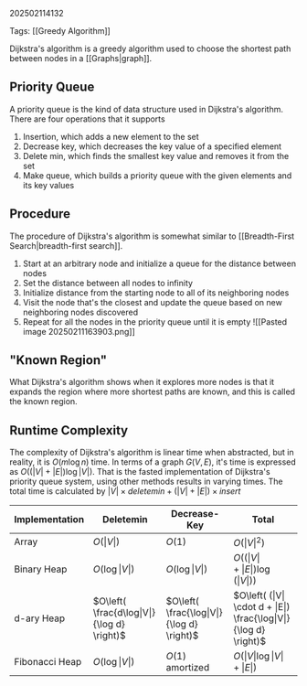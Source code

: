 202502114132

Tags: [[Greedy Algorithm]]

Dijkstra's algorithm is a greedy algorithm used to choose the shortest path between nodes in a [[Graphs|graph]]. 

## Priority Queue
A priority queue is the kind of data structure used in Dijkstra's algorithm. There are four operations that it supports
1. Insertion, which adds a new element to the set
2. Decrease key, which decreases the key value of a specified element
3. Delete min, which finds the smallest key value and removes it from the set
4. Make queue, which builds a priority queue with the given elements and its key values

## Procedure
The procedure of Dijkstra's algorithm is somewhat similar to [[Breadth-First Search|breadth-first search]]. 
1. Start at an arbitrary node and initialize a queue for the distance between nodes
2. Set the distance between all nodes to infinity
3. Initialize distance from the starting node to all of its neighboring nodes
4. Visit the node that's the closest and update the queue based on new neighboring nodes discovered
5. Repeat for all the nodes in the priority queue until it is empty
![[Pasted image 20250211163903.png]]

## "Known Region"
What Dijkstra's algorithm shows when it explores more nodes is that it expands the region where more shortest paths are known, and this is called the known region. 

## Runtime Complexity
The complexity of Dijkstra's algorithm is linear time when abstracted, but in reality, it is $O(m\log n)$ time. In terms of a graph $G(V, E)$, it's time is expressed as $O((|V| + |E|)\log|V|)$. That is the fasted implementation of Dijkstra's priority queue system, using other methods results in varying times. The total time is calculated by $|V| \times deletemin + (|V| + |E|) \times insert$

| Implementation | Deletemin                                   | Decrease-Key                               | Total                                                              |
| -------------- | ------------------------------------------- | ------------------------------------------ | ------------------------------------------------------------------ |
| Array          | $O(\|V\|)$                                  | $O(1)$                                     | $O(\|V\|^{2})$                                                     |
| Binary Heap    | $O(\log\|V\|)$                              | $O(\log\|V\|)$                             | $O((\|V\| + \|E\|)\log(\|V\|))$                                    |
| d-ary Heap     | $O\left( \frac{d\log\|V\|}{\log d} \right)$ | $O\left( \frac{\log\|V\|}{\log d} \right)$ | $O\left( (\|V\| \cdot d + \|E\|) \frac{\log\|V\|}{\log d} \right)$ |
| Fibonacci Heap | $O(\log\|V\|)$                              | $O(1)$ amortized                           | $O(\|V\|\log\|V\| + \|E\|)$                                        |

